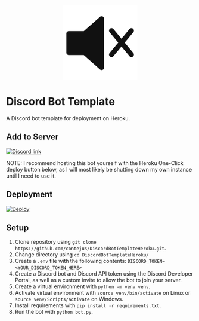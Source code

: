 <p align="center">
  <img src="./logo.png" width="200" title="RouletteBot" alt="RouletteBot">
</p>

# Discord Bot Template
A Discord bot template for deployment on Heroku.

## Add to Server
<a href="ADD_YOUR_BOT_URL_HERE">
    <img src="https://discord.com/assets/e4923594e694a21542a489471ecffa50.svg" alt="Discord link" width="150"/>
</a>

NOTE: I recommend hosting this bot yourself with the Heroku One-Click deploy button below, as I will most likely be shutting down my own instance until I need to use it. 

## Deployment
[![Deploy](https://www.herokucdn.com/deploy/button.svg)](https://heroku.com/deploy?template=https://github.com/contejus/Muter/tree/master)

## Setup
1. Clone repository using `git clone https://github.com/contejus/DiscordBotTemplateHeroku.git`.
2. Change directory using `cd DiscordBotTemplateHeroku/`
3. Create a `.env` file with the following contents:
    `DISCORD_TOKEN=<YOUR_DISCORD_TOKEN_HERE>`
4. Create a Discord bot and Discord API token using the Discord Developer Portal, as well as a custom invite to allow the bot to join your server.
5. Create a virtual environment with `python -m venv venv`.
6. Activate virtual environment with `source venv/bin/activate` on Linux or `source venv/Scripts/activate` on Windows.
7. Install requirements with `pip install -r requirements.txt`.
8. Run the bot with `python bot.py`.
